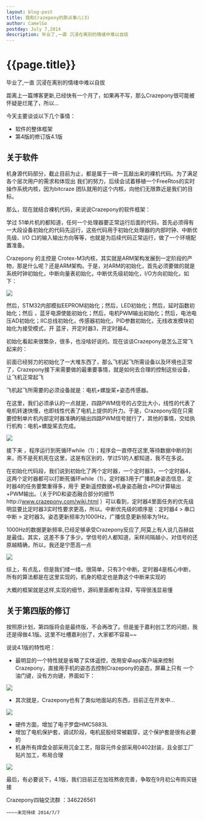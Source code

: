 ```yaml
---
layout: blog-post
title: 我和Crazepony的那点事儿(3)
author: CamelGo
postday: July 7,2014
description: 毕业了,一直 沉浸在离别的情绪中难以自拔
---
```

# {{page.title}}

毕业了,一直 沉浸在离别的情绪中难以自拔

距离上一篇博客更新,已经快有一个月了，如果再不写，那么Crazepony很可能被怀疑是烂尾了，所以…

今天主要谈谈以下几个事情：
* 软件的整体框架
* 第4版的修订版4.1版

## 关于软件
机身源代码部分，截止目前为止，都是属于一砖一瓦敲出来的裸机代码。为了满足各个层次用户的需求和体现出 我们的努力，后续会试着移植一个FreeRtos的实时操作系统内核，因为bitcraze 团队就用的这个内核，向他们无限靠近是我们的目标。

那么，现在就结合裸机代码，来说说Crazepony的软件框架：

学过 51单片机的都知道，任何一个处理器要正常运行后面的代码，首先必须得有一大段设备初始化的代码先运行，这些代码用于初始化处理器的内部时钟、中断优先级、I/O 口的输入输出方向等等，也就是为后续代码正常运行，做了一个环境配置准备。

Crazepony 的主控是 Crotex-M3内核，其实就是ARM架构发展到一定阶段的产物，那是什么呢？还是ARM架构。于是，对ARM的初始化，首先必须要做的就是系统时钟初始化，中断向量表初始化，中断优先级初始化，I/O方向初始化，如下：

![](/assets/img/story-3-1.png)

然后，STM32内部模拟EEPROM初始化；然后，LED初始化；然后，延时函数初始化；然后 ，蓝牙电源使能初始化；然后，电机PWM输出初始化；然后，电池电压AD初始化；IIC总线初始化，传感器初始化，PID参数初始化，无线收发模块初始化为接受模式，开 蓝牙，开定时器3，开定时器4。

初始化看起来很繁杂，很多，也没啥好说的。现在谈谈Crazepony是怎么正常飞起来的：

前面已经努力的初始化了一大堆东西了，那么飞机起飞所需设备以及环境也正常了，Crazepony接下来需要做的最重要事情，就是如何去合理的控制这些设备，让飞机正常起飞

飞机起飞所需要的必须设备就是：电机+螺旋桨+姿态传感器。

在这里，我们必须承认的一点就是，四路PWM信号的占空比大小，线性的代表了电机转速快慢，也即线性代表了电机上提供的升力。于是，Crazepony现在只需要控制单片机内部定时器准确的输出四路PWM信号就行了，其他的事情，交给执行机构：电机+螺旋桨去完成。

![](/assets/img/story-3-2.png)

接下来 ，程序运行到死循环while（1）；程序会一直停在这里,等待数据中断的到来，而不是死机死在这里，这是有区别的，学过51的人都知道，我不在多说。

在初始化代码段，我们说到初始化了两个定时器，一个定时器3，一个定时器4，这两个定时器都可以打断死循环while（1）。定时器3用于广播机身姿态信息，定时器4的任务要繁重得多，用于 更新遥控数据+机身姿态融合+PID计算输出+PWM输出。（关于PID和姿态融合部分的细节http://www.crazepony.com/wiki.html ）可以看到，定时器4里面任务的优先级明显要比定时器3实时性要求更高，所以。中断优先级的顺序是：定时器4 > 串口中断 > 定时器3。姿态更新频率为1000Hz，广播信息更新频率为1Hz。

1000Hz的数据更新频率,已经足够承受Crazepony反应了,阿莫上有人说几百赫兹是最佳。其实，这差不多了多少。学信号的人都知道，采样间隔越小，对信号的还原越精确，所以，我还是宁愿高一点

![](/assets/img/story-3-3.png)

综上，有点乱，但是我们缕一缕。很简单，只有3个中断。定时器4是核心中断，所有的算法都是在这里实现的，机身的稳定也是靠这个中断来实现的

大概的框架就是这样,实现的细节，源码里面都有注释，写得很浅显易懂

## 关于第四版的修订

按照原计划，第四版将会是最终版，不会再改了。但是鉴于嘉利创工艺的问题，我还是得做4.1版。这里不吐槽嘉利创了，大家都不容易~~

说说4.1版的特性吧：

* 最明显的一个特性就是省略了实体遥控，改用安卓app客户端来控制Crazepony，直接用手机的姿态去控制Crazepony的姿态，屏幕上只有 一个油门键，没有方向键，界面如下：

![](/assets/img/story-3-4.png)

* 其次就是，Crazepony也有了类似地面站的东西，目前正在开发中…

![](/assets/img/story-3-5.png)

* 硬件方面，增加了电子罗盘HMC5883L
* 增加了电机保护套，调试阶段，电机屁股经常被戳穿，这个保护套是很有必要的
* 机身所有焊盘全部采用沉金工艺，阻容元件全部采用0402封装，且全部工厂贴片加工，布局合理

![](/assets/img/story-3-6.png)

最后，有必要说下，4.1版，我们目前正在加班熬夜完善，争取在9月初公布购买链接 

Crazepony四轴交流群 ：346226561
                    
    ~~~~未完待续 2014/7/7
